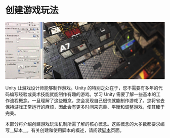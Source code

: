 创建游戏玩法
=================

![](../uploads/Main/CreatingGameplayIntroPic.jpg) 

Unity 让游戏设计师能够制作游戏。Unity 的特别之处在于，您不需要有多年的代码编写经验或美术技能就能制作有趣的游戏。学习 Unity 需要了解一些基本的工作流程概念。一旦理解了这些概念，您会发现自己很快就能制作游戏了。您将省去保持游戏正常运行的麻烦，因此会有更多时间来完善、平衡和调整游戏，使其臻于完美。

本部分将介绍创建游戏玩法机制所需了解的核心概念。这些概念的大多数都要求编写__脚本__。有关创建和使用脚本的概述，请阅读[脚本](ScriptingSection.html)页面。

